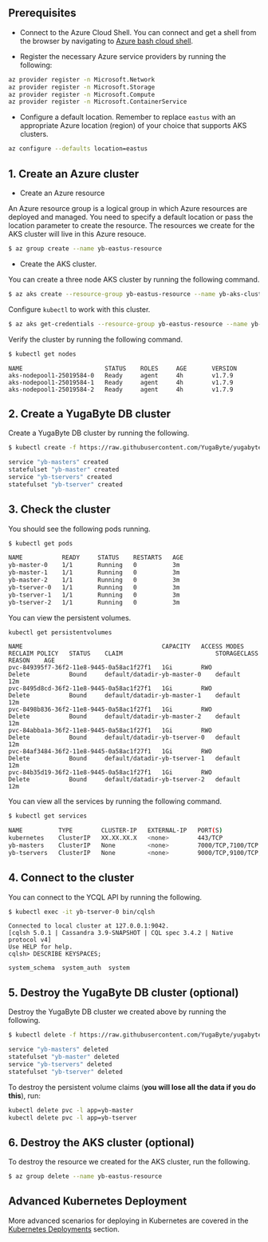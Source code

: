 ## Prerequisites

- Connect to the Azure Cloud Shell. You can connect and get a shell from the browser by navigating to [Azure bash cloud shell](https://shell.azure.com/bash).

- Register the necessary Azure service providers by running the following:

```{.sh .copy}
az provider register -n Microsoft.Network
az provider register -n Microsoft.Storage
az provider register -n Microsoft.Compute
az provider register -n Microsoft.ContainerService
```

- Configure a default location. Remember to replace `eastus` with an appropriate Azure location (region) of your choice that supports AKS clusters.

```{.sh .copy}
az configure --defaults location=eastus
```


## 1. Create an Azure cluster

- Create an Azure resource

An Azure resource group is a logical group in which Azure resources are deployed and managed. You need to specify a default location or pass the location parameter to create the resource. The resources we create for the AKS cluster will live in this Azure resouce.

```{.sh .copy .separator-dollar}
$ az group create --name yb-eastus-resource
```

- Create the AKS cluster.

You can create a three node AKS cluster by running the following command.

```{.sh .copy .separator-dollar}
$ az aks create --resource-group yb-eastus-resource --name yb-aks-cluster --node-count 3 --generate-ssh-keys
```

Configure `kubectl` to work with this cluster.

```{.sh .copy .separator-dollar}
$ az aks get-credentials --resource-group yb-eastus-resource --name yb-aks-cluster
```

Verify the cluster by running the following command.

```{.sh .copy .separator-dollar}
$ kubectl get nodes
```
```
NAME                       STATUS    ROLES     AGE       VERSION
aks-nodepool1-25019584-0   Ready     agent     4h        v1.7.9
aks-nodepool1-25019584-1   Ready     agent     4h        v1.7.9
aks-nodepool1-25019584-2   Ready     agent     4h        v1.7.9
```

## 2. Create a YugaByte DB cluster

Create a YugaByte DB cluster by running the following.

```{.sh .copy .separator-dollar}
$ kubectl create -f https://raw.githubusercontent.com/YugaByte/yugabyte-db/master/cloud/kubernetes/yugabyte-statefulset.yaml
```
```sh
service "yb-masters" created
statefulset "yb-master" created
service "yb-tservers" created
statefulset "yb-tserver" created
```

## 3. Check the cluster

You should see the following pods running.

```{.sh .copy .separator-dollar}
$ kubectl get pods
```
```sh
NAME           READY     STATUS    RESTARTS   AGE
yb-master-0    1/1       Running   0          3m
yb-master-1    1/1       Running   0          3m
yb-master-2    1/1       Running   0          3m
yb-tserver-0   1/1       Running   0          3m
yb-tserver-1   1/1       Running   0          3m
yb-tserver-2   1/1       Running   0          3m
```

You can view the persistent volumes.

```{.sh .copy .separator-dollar}
kubectl get persistentvolumes
```
```
NAME                                       CAPACITY   ACCESS MODES   RECLAIM POLICY   STATUS    CLAIM                          STORAGECLASS   REASON    AGE
pvc-849395f7-36f2-11e8-9445-0a58ac1f27f1   1Gi        RWO            Delete           Bound     default/datadir-yb-master-0    default                  12m
pvc-8495d8cd-36f2-11e8-9445-0a58ac1f27f1   1Gi        RWO            Delete           Bound     default/datadir-yb-master-1    default                  12m
pvc-8498b836-36f2-11e8-9445-0a58ac1f27f1   1Gi        RWO            Delete           Bound     default/datadir-yb-master-2    default                  12m
pvc-84abba1a-36f2-11e8-9445-0a58ac1f27f1   1Gi        RWO            Delete           Bound     default/datadir-yb-tserver-0   default                  12m
pvc-84af3484-36f2-11e8-9445-0a58ac1f27f1   1Gi        RWO            Delete           Bound     default/datadir-yb-tserver-1   default                  12m
pvc-84b35d19-36f2-11e8-9445-0a58ac1f27f1   1Gi        RWO            Delete           Bound     default/datadir-yb-tserver-2   default                  12m
```

You can view all the services by running the following command.

```{.sh .copy .separator-dollar}
$ kubectl get services
```
```sh
NAME          TYPE        CLUSTER-IP   EXTERNAL-IP   PORT(S)                               AGE
kubernetes    ClusterIP   XX.XX.XX.X   <none>        443/TCP                               23m
yb-masters    ClusterIP   None         <none>        7000/TCP,7100/TCP                     17m
yb-tservers   ClusterIP   None         <none>        9000/TCP,9100/TCP,9042/TCP,6379/TCP   14m
```

## 4. Connect to the cluster

You can connect to the YCQL API by running the following.

```{.sh .copy .separator-dollar}
$ kubectl exec -it yb-tserver-0 bin/cqlsh
```
```
Connected to local cluster at 127.0.0.1:9042.
[cqlsh 5.0.1 | Cassandra 3.9-SNAPSHOT | CQL spec 3.4.2 | Native protocol v4]
Use HELP for help.
cqlsh> DESCRIBE KEYSPACES;

system_schema  system_auth  system
```


## 5. Destroy the YugaByte DB cluster (optional)

Destroy the YugaByte DB cluster we created above by running the following.

```{.sh .copy .separator-dollar}
$ kubectl delete -f https://raw.githubusercontent.com/YugaByte/yugabyte-db/master/cloud/kubernetes/yugabyte-statefulset.yaml
```
```sh
service "yb-masters" deleted
statefulset "yb-master" deleted
service "yb-tservers" deleted
statefulset "yb-tserver" deleted
```

To destroy the persistent volume claims (**you will lose all the data if you do this**), run:

```{.sh .copy}
kubectl delete pvc -l app=yb-master
kubectl delete pvc -l app=yb-tserver
```

## 6. Destroy the AKS cluster (optional)

To destroy the resource we created for the AKS cluster, run the following.

```{.sh .copy .separator-dollar}
$ az group delete --name yb-eastus-resource
```

## Advanced Kubernetes Deployment

More advanced scenarios for deploying in Kubernetes are covered in the [Kubernetes Deployments](/deploy/kubernetes/) section.

